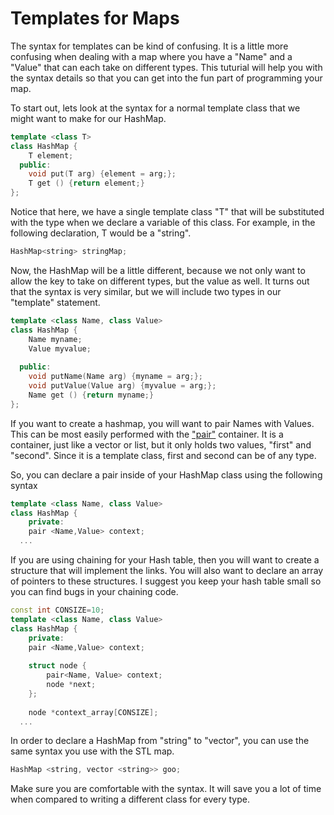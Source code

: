# Templates for Maps
The syntax for templates can be kind of confusing.  It is a little more confusing when dealing with a map where you have a "Name" and a "Value" that can each take on different types.  This tuturial will help you with the syntax details so that you can get into the fun part of programming your map.

To start out, lets look at the syntax for a normal template class that we might want to make for our HashMap.
```c++
template <class T>
class HashMap {
    T element;
  public:
    void put(T arg) {element = arg;};
    T get () {return element;}
};
```
Notice that here, we have a single template class "T" that will be substituted with the type when we declare a variable of this class.  For example, in the following declaration, T would be a "string".
```c++
HashMap<string> stringMap;
```
Now, the HashMap will be a little different, because we not only want to allow the key to take on different types, but the value as well.  It turns out that the syntax is very similar, but we will include two types in our "template" statement.
```c++
template <class Name, class Value>
class HashMap {
    Name myname;
    Value myvalue;
    
  public:
    void putName(Name arg) {myname = arg;};
    void putValue(Value arg) {myvalue = arg;};
    Name get () {return myname;}
};
```
If you want to create a hashmap, you will want to pair Names with Values.  This can be most easily performed with the 
["pair"](http://www.cplusplus.com/reference/utility/pair/)
container.  It is a container, just like a vector or list, but it only holds two values, "first" and "second".  Since it is a template class, first and second can be of any type.

So, you can declare a pair inside of your HashMap class using the following syntax
```c++
template <class Name, class Value>
class HashMap {
	private:
	pair <Name,Value> context;
  ...
```

If you are using chaining for your Hash table, then you will want to create a structure that will implement the links.  You will also want to declare an array of pointers to these structures.  I suggest you keep your hash table small so you can find bugs in your chaining code.
```c++
const int CONSIZE=10;
template <class Name, class Value>
class HashMap {
	private:
	pair <Name,Value> context;
	
	struct node {
		pair<Name, Value> context;
		node *next;
	};
	
	node *context_array[CONSIZE];
  ...
```
In order to declare a HashMap from "string" to "vector<string>", you can use the same syntax you use with the STL map.
```c++
HashMap <string, vector <string>> goo;
```
Make sure you are comfortable with the syntax.  It will save you a lot of time when compared to writing a different class for every type.
